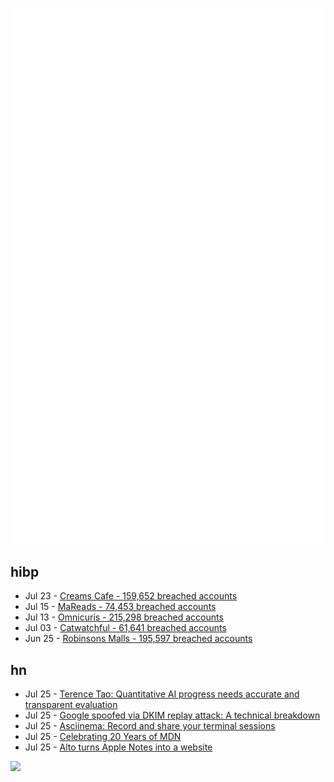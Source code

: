 ![Metrics](https://raw.githubusercontent.com/phixion/phixion/master/metrics.svg)

## hibp

<!--
for https://github.com/phixion/phixion/blob/main/.github/workflows/feeds.yml
-->
<!--START_SECTION:haveibeenpwnd-->
- Jul 23 - [Creams Cafe - 159,652 breached accounts](https://haveibeenpwned.com/Breach/CreamsCafe)
- Jul 15 - [MaReads - 74,453 breached accounts](https://haveibeenpwned.com/Breach/MaReads)
- Jul 13 - [Omnicuris - 215,298 breached accounts](https://haveibeenpwned.com/Breach/Omnicuris)
- Jul 03 - [Catwatchful - 61,641 breached accounts](https://haveibeenpwned.com/Breach/Catwatchful)
- Jun 25 - [Robinsons Malls - 195,597 breached accounts](https://haveibeenpwned.com/Breach/RobinsonsMalls)
<!--END_SECTION:haveibeenpwnd-->

## hn

<!--
for https://github.com/phixion/phixion/blob/main/.github/workflows/feeds.yml
-->
<!--START_SECTION:hn-->
- Jul 25 - [Terence Tao: Quantitative AI progress needs accurate and transparent evaluation](https://mathstodon.xyz/@tao/114910028356641733)
- Jul 25 - [Google spoofed via DKIM replay attack: A technical breakdown](https://easydmarc.com/blog/google-spoofed-via-dkim-replay-attack-a-technical-breakdown/)
- Jul 25 - [Asciinema: Record and share your terminal sessions](https://asciinema.org)
- Jul 25 - [Celebrating 20 Years of MDN](https://developer.mozilla.org/en-US/blog/mdn-turns-20/)
- Jul 25 - [Alto turns Apple Notes into a website](https://alto.so/)
<!--END_SECTION:hn-->

<!--
for https://yhype.me
-->
![](https://hit.yhype.me/github/profile?user_id=13013670)
